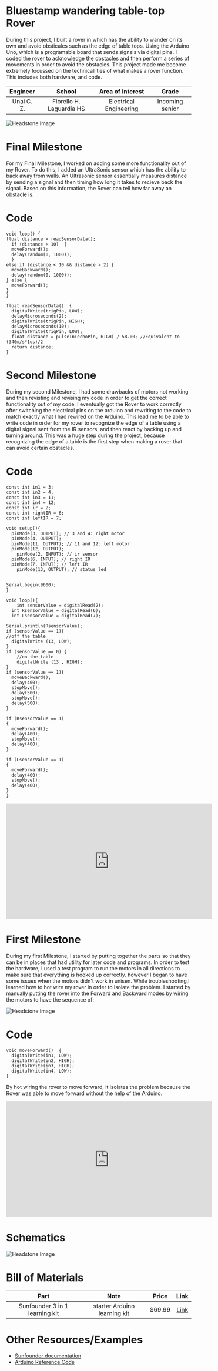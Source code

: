 # Bluestamp wandering table-top Rover
During this project, I built a rover in which has the ability to wander on its own and avoid obsticales such as the edge of table tops. Using the Arduino Uno, which is a programable board that sends signals via digital pins. I coded the rover to acknowledge the obstacles and then perform a series of movements in order to avoid the obstacles. This project made me become extremely focussed on the technicallities of what makes a rover function. This includes both hardware, and code.

| **Engineer** | **School** | **Area of Interest** | **Grade** |
|:--:|:--:|:--:|:--:|
| Unai C. Z. | Fiorello H. Laguardia HS | Electrical Engineering | Incoming senior

![Headstone Image](IMG_2812.jpg)
  
# Final Milestone
For my Final Milestone, I worked on adding some more functionality out of my Rover. To do this, I added an UltraSonic sensor which has the ability to back away from walls. An Ultrasonic sensor essentially measures distance by sending a signal and then timing how long it takes to recieve back the signal. Based on this information, the Rover can tell how far away an obstacle is. 

# Code
```
void loop() {
float distance = readSensorData();
  if (distance > 10)  {
  moveForward();
  delay(random(0, 1000));
  }
else if (distance < 10 && distance > 2) {
  moveBackward();
  delay(random(0, 1000));
} else {
  moveForward();
}
}

float readSensorData()  {
  digitalWrite(trigPin, LOW);
  delayMicroseconds(2);
  digitalWrite(trigPin, HIGH);
  delayMicroseconds(10);
  digitalWrite(trigPin, LOW);
  float distance = pulseIn(echoPin, HIGH) / 58.00; //Equivalent to (340m/s*1us)/2
  return distance;
}
```

# Second Milestone
During my second Milestone, I had some drawbacks of motors not working and then revisting and revising my code in order to get the correct functionality out of my code. I eventually got the Rover to work correctly after switching the electrical pins on the arduino and rewriting to the code to match exactly what I had rewired on the Arduino. This lead me to be able to write code in order for my rover to recognize the edge of a table using a digital signal sent from the IR sensors, and then react by backing up and turning around. This was a huge step during the project, because recognizing the edge of a table is the first step when making a rover that can avoid certain obstacles. 

# Code 
```
const int in1 = 3;
const int in2 = 4;
const int in3 = 11;
const int in4 = 12;
const int ir = 2;
const int rightIR = 6;
const int leftIR = 7;

void setup(){
  pinMode(3, OUTPUT); // 3 and 4: right motor
  pinMode(4, OUTPUT);
  pinMode(11, OUTPUT); // 11 and 12: left motor
  pinMode(12, OUTPUT);
	pinMode(2, INPUT); // ir sensor
  pinMode(6, INPUT); // right IR
  pinMode(7, INPUT); // left IR
	pinMode(13, OUTPUT); // status led
  

Serial.begin(9600);
}

void loop(){
	int sensorValue = digitalRead(2);
  int RsensorValue = digitalRead(6);
  int LsensorValue = digitalRead(7);

Serial.println(RsensorValue);
if (sensorValue == 1){
//off the table
  digitalWrite (13, LOW);
}
if (sensorValue == 0) {
	//on the table 
	digitalWrite (13 , HIGH);
}
if (sensorValue == 1){
  moveBackward();
  delay(400);
  stopMove();
  delay(500); 
  stopMove();
  delay(500);
}

if (RsensorValue == 1)
{
  moveForward();
  delay(400);
  stopMove();
  delay(400);
}

if (LsensorValue == 1)
{
  moveForward();
  delay(400);
  stopMove();
  delay(400);
}
}
```

<iframe width="560" height="315" src="https://www.youtube.com/embed/IWtPTOME1gg" title="YouTube video player" frameborder="0" allow="accelerometer; autoplay; clipboard-write; encrypted-media; gyroscope; picture-in-picture; web-share" allowfullscreen></iframe>

# First Milestone
During my first Milestone, I started by putting together the parts so that they can be in places that had utility for later code and programs.
In order to test the hardware, I used a test program to run the motors in all directions to make sure that everything is hooked up correctly. however I began to have some issues when the motors didn't work in unisen. While troubleshooting,I learned how to hot wire my rover in order to isolate the problem. I started by manually putting the rover into the Forward and Backward modes by wiring the motors to have the sequence of:

![Headstone Image](IMG_2748.JPG)

# Code
```
void moveForward()  {
  digitalWrite(in1, LOW);
  digitalWrite(in2, HIGH);
  digitalWrite(in3, HIGH);
  digitalWrite(in4, LOW);
}
```

By hot wiring the rover to move forward, it isolates the problem because the Rover was able to move forward without the help of the Arduino.

<iframe width="560" height="315" src="https://www.youtube.com/embed/GgeViYFkuSQ" title="YouTube video player" frameborder="0" allow="accelerometer; autoplay; clipboard-write; encrypted-media; gyroscope; picture-in-picture; web-share" allowfullscreen></iframe>

# Schematics 

![Headstone Image](Screen-Shot-2023-06-30-at-11.44.45-AM.jpg)

# Bill of Materials

| **Part** | **Note** | **Price** | **Link** |
|:--:|:--:|:--:|:--:|
|Sunfounder 3 in 1 learning kit | starter Arduino learning kit |$69.99 | <a href="https://www.sunfounder.com/products/sunfounder-3-in-1-iot-smart-car-learning-ultimate-starter-kit"> Link </a> |

# Other Resources/Examples

- [Sunfounder documentation](https://docs.sunfounder.com/projects/3in1-kit/en/latest/components/component_list.html)
- [Arduino Reference Code](https://www.arduino.cc/reference/en/)

